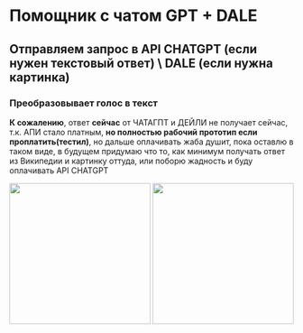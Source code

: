 <h1>Помощник с чатом GPT + DALE</h1>
<h2>Отправляем запрос в API CHATGPT (если нужен текстовый ответ) \ DALE (если нужна картинка)</h2>
<h3>Преобразовывает голос в текст</h3>

**К сожалению**, ответ **сейчас** от ЧАТАГПТ и ДЕЙЛИ не получает сейчас, т.к. АПИ стало платным, **но полностью рабочий прототип если проплатить(тестил)**, но дальше оплачивать жаба душит, пока оставлю в таком виде, в будущем придумаю что то, как минимум получать ответ из Википедии и картинку оттуда, или поборю жадность и буду оплачивать API CHATGPT

<img src="https://i.ibb.co/54JxNxX/dale-gpt.jpg" alt="" height=250px>

<img src="https://i.ibb.co/8Xyc5bw/speech-to-text.jpg" alt="" height=250px>
